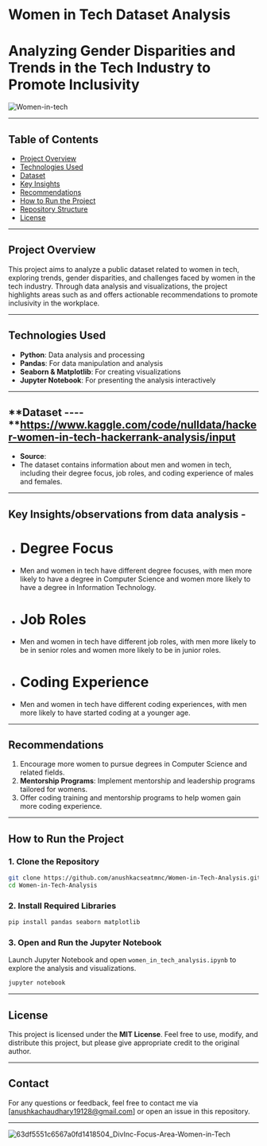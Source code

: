 

# Women in Tech Dataset Analysis

# Analyzing Gender Disparities and Trends in the Tech Industry to Promote Inclusivity

![Women-in-tech](https://github.com/user-attachments/assets/e87e890a-67f2-43f8-a3ca-aef01f50fa69)


---

## Table of Contents
- [Project Overview](#project-overview)
- [Technologies Used](#technologies-used)
- [Dataset](#dataset)
- [Key Insights](#key-insights)
- [Recommendations](#recommendations)
- [How to Run the Project](#how-to-run-the-project)
- [Repository Structure](#repository-structure)
- [License](#license)

---

## Project Overview
This project aims to analyze a public dataset related to women in tech, exploring trends, gender disparities, and challenges faced by women in the tech industry. Through data analysis and visualizations, the project highlights areas such as and offers actionable recommendations to promote inclusivity in the workplace.

---

## Technologies Used
- **Python**: Data analysis and processing
- **Pandas**: For data manipulation and analysis
- **Seaborn & Matplotlib**: For creating visualizations
- **Jupyter Notebook**: For presenting the analysis interactively

---

## **Dataset ---- **https://www.kaggle.com/code/nulldata/hacker-women-in-tech-hackerrank-analysis/input
- **Source**: 
- The dataset contains information about men and women in tech, including their degree focus, job roles, and coding experience of males and females.
---

##  Key Insights/observations from data analysis -
- # Degree Focus
- Men and women in tech have different degree focuses, with men more likely to have a degree in Computer Science and women more likely to have a degree in Information Technology.
- # Job Roles
-  Men and women in tech have different job roles, with men more likely to be in senior roles and women more likely to be in junior roles.
- # Coding Experience
-  Men and women in tech have different coding experiences, with men more likely to have started coding at a younger age.

---

## **Recommendations**
1.   Encourage more women to pursue degrees in Computer Science and related fields.
2. **Mentorship Programs**: Implement mentorship and leadership programs tailored for womens.
3.  Offer coding training and mentorship programs to help women gain more coding experience.

---

## **How to Run the Project**

### **1. Clone the Repository**
```bash
git clone https://github.com/anushkacseatmnc/Women-in-Tech-Analysis.git
cd Women-in-Tech-Analysis
```

### **2. Install Required Libraries**
```bash
pip install pandas seaborn matplotlib
```

### **3. Open and Run the Jupyter Notebook**
Launch Jupyter Notebook and open `women_in_tech_analysis.ipynb` to explore the analysis and visualizations.
```bash
jupyter notebook
```

---

## **License**
This project is licensed under the **MIT License**. Feel free to use, modify, and distribute this project, but please give appropriate credit to the original author.

---

## **Contact**
For any questions or feedback, feel free to contact me via [anushkachaudhary19128@gmail.com] or open an issue in this repository.

---

![63df5551c6567a0fd1418504_DivInc-Focus-Area-Women-in-Tech](https://github.com/user-attachments/assets/57bb1d0a-2b62-4a55-bdfc-01c59abada60)

